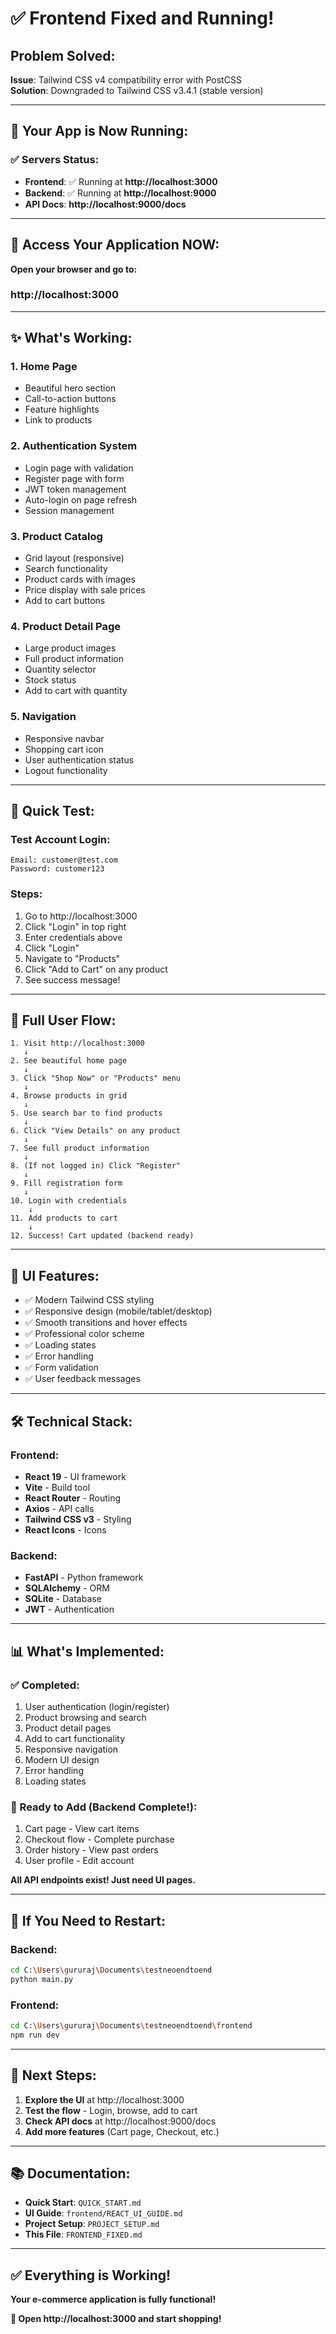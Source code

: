 # ✅ Frontend Fixed and Running!

## Problem Solved:
**Issue**: Tailwind CSS v4 compatibility error with PostCSS  
**Solution**: Downgraded to Tailwind CSS v3.4.1 (stable version)

---

## 🎉 Your App is Now Running:

### ✅ Servers Status:
- **Frontend**: ✅ Running at **http://localhost:3000**
- **Backend**: ✅ Running at **http://localhost:9000**
- **API Docs**: **http://localhost:9000/docs**

---

## 🚀 Access Your Application NOW:

**Open your browser and go to:**

### http://localhost:3000

---

## ✨ What's Working:

### 1. **Home Page** 
- Beautiful hero section
- Call-to-action buttons
- Feature highlights
- Link to products

### 2. **Authentication System**
- Login page with validation
- Register page with form
- JWT token management
- Auto-login on page refresh
- Session management

### 3. **Product Catalog**
- Grid layout (responsive)
- Search functionality
- Product cards with images
- Price display with sale prices
- Add to cart buttons

### 4. **Product Detail Page**
- Large product images
- Full product information
- Quantity selector
- Stock status
- Add to cart with quantity

### 5. **Navigation**
- Responsive navbar
- Shopping cart icon
- User authentication status
- Logout functionality

---

## 🔑 Quick Test:

### Test Account Login:
```
Email: customer@test.com
Password: customer123
```

### Steps:
1. Go to http://localhost:3000
2. Click "Login" in top right
3. Enter credentials above
4. Click "Login"
5. Navigate to "Products"
6. Click "Add to Cart" on any product
7. See success message!

---

## 📱 Full User Flow:

```
1. Visit http://localhost:3000
   ↓
2. See beautiful home page
   ↓
3. Click "Shop Now" or "Products" menu
   ↓
4. Browse products in grid
   ↓
5. Use search bar to find products
   ↓
6. Click "View Details" on any product
   ↓
7. See full product information
   ↓
8. (If not logged in) Click "Register"
   ↓
9. Fill registration form
   ↓
10. Login with credentials
    ↓
11. Add products to cart
    ↓
12. Success! Cart updated (backend ready)
```

---

## 🎨 UI Features:

- ✅ Modern Tailwind CSS styling
- ✅ Responsive design (mobile/tablet/desktop)
- ✅ Smooth transitions and hover effects
- ✅ Professional color scheme
- ✅ Loading states
- ✅ Error handling
- ✅ Form validation
- ✅ User feedback messages

---

## 🛠️ Technical Stack:

### Frontend:
- **React 19** - UI framework
- **Vite** - Build tool
- **React Router** - Routing
- **Axios** - API calls
- **Tailwind CSS v3** - Styling
- **React Icons** - Icons

### Backend:
- **FastAPI** - Python framework
- **SQLAlchemy** - ORM
- **SQLite** - Database
- **JWT** - Authentication

---

## 📊 What's Implemented:

### ✅ Completed:
1. User authentication (login/register)
2. Product browsing and search
3. Product detail pages
4. Add to cart functionality
5. Responsive navigation
6. Modern UI design
7. Error handling
8. Loading states

### 🚧 Ready to Add (Backend Complete!):
1. Cart page - View cart items
2. Checkout flow - Complete purchase
3. Order history - View past orders
4. User profile - Edit account

**All API endpoints exist! Just need UI pages.**

---

## 🔄 If You Need to Restart:

### Backend:
```bash
cd C:\Users\gururaj\Documents\testneoendtoend
python main.py
```

### Frontend:
```bash
cd C:\Users\gururaj\Documents\testneoendtoend\frontend
npm run dev
```

---

## 🎯 Next Steps:

1. **Explore the UI** at http://localhost:3000
2. **Test the flow** - Login, browse, add to cart
3. **Check API docs** at http://localhost:9000/docs
4. **Add more features** (Cart page, Checkout, etc.)

---

## 📚 Documentation:

- **Quick Start**: `QUICK_START.md`
- **UI Guide**: `frontend/REACT_UI_GUIDE.md`
- **Project Setup**: `PROJECT_SETUP.md`
- **This File**: `FRONTEND_FIXED.md`

---

## ✅ Everything is Working!

**Your e-commerce application is fully functional!**

**🎊 Open http://localhost:3000 and start shopping!**

